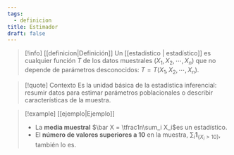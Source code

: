 ```yaml
---
tags:
  - definicion
title: Estimador
draft: false
---
```

> [!info] [[definicion|Definición]]
> Un [[estadistico | estadístico]] es cualquier función $T$ de los datos muestrales $(X_1,X_2,\cdots,X_n)$ que no depende de parámetros desconocidos:
> $T = T(X_1,X_2,\cdots,X_n)$.

> [!quote] Contexto
> Es la unidad básica de la estadística inferencial: resumir datos para estimar parámetros poblacionales o describir características de la muestra.

> [!example] [[ejemplo|Ejemplo]]
> - La **media muestral** $\bar X = \tfrac1n\sum_i X_i$es un estadístico.  
> - El **número de valores superiores a 10** en la muestra, $\sum_i \mathbf{1}_{\{X_i>10\}}$​, también lo es.